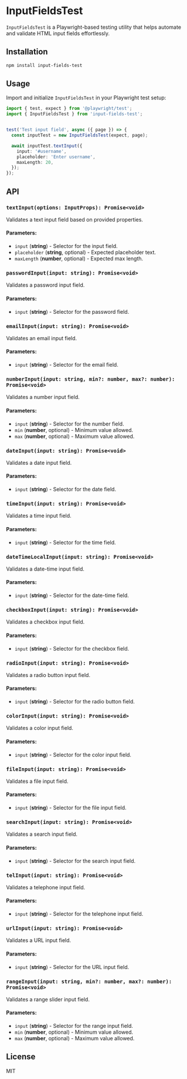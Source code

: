 # InputFieldsTest

`InputFieldsTest` is a Playwright-based testing utility that helps automate and validate HTML input fields effortlessly.

## Installation

```sh
npm install input-fields-test
```

## Usage

Import and initialize `InputFieldsTest` in your Playwright test setup:

```ts
import { test, expect } from '@playwright/test';
import { InputFieldsTest } from 'input-fields-test';


test('Test input field', async ({ page }) => {
  const inputTest = new InputFieldsTest(expect, page);

  await inputTest.textInput({
    input: '#username',
    placeholder: 'Enter username',
    maxLength: 20,
  });
});
```

## API

### `textInput(options: InputProps): Promise<void>`

Validates a text input field based on provided properties.

#### Parameters:
- `input` (**string**) - Selector for the input field.
- `placeholder` (**string**, optional) - Expected placeholder text.
- `maxLength` (**number**, optional) - Expected max length.

### `passwordInput(input: string): Promise<void>`

Validates a password input field.

#### Parameters:
- `input` (**string**) - Selector for the password field.

### `emailInput(input: string): Promise<void>`

Validates an email input field.

#### Parameters:
- `input` (**string**) - Selector for the email field.

### `numberInput(input: string, min?: number, max?: number): Promise<void>`

Validates a number input field.

#### Parameters:
- `input` (**string**) - Selector for the number field.
- `min` (**number**, optional) - Minimum value allowed.
- `max` (**number**, optional) - Maximum value allowed.

### `dateInput(input: string): Promise<void>`

Validates a date input field.

#### Parameters:
- `input` (**string**) - Selector for the date field.

### `timeInput(input: string): Promise<void>`

Validates a time input field.

#### Parameters:
- `input` (**string**) - Selector for the time field.

### `dateTimeLocalInput(input: string): Promise<void>`

Validates a date-time input field.

#### Parameters:
- `input` (**string**) - Selector for the date-time field.

### `checkboxInput(input: string): Promise<void>`

Validates a checkbox input field.

#### Parameters:
- `input` (**string**) - Selector for the checkbox field.

### `radioInput(input: string): Promise<void>`

Validates a radio button input field.

#### Parameters:
- `input` (**string**) - Selector for the radio button field.

### `colorInput(input: string): Promise<void>`

Validates a color input field.

#### Parameters:
- `input` (**string**) - Selector for the color input field.

### `fileInput(input: string): Promise<void>`

Validates a file input field.

#### Parameters:
- `input` (**string**) - Selector for the file input field.

### `searchInput(input: string): Promise<void>`

Validates a search input field.

#### Parameters:
- `input` (**string**) - Selector for the search input field.

### `telInput(input: string): Promise<void>`

Validates a telephone input field.

#### Parameters:
- `input` (**string**) - Selector for the telephone input field.

### `urlInput(input: string): Promise<void>`

Validates a URL input field.

#### Parameters:
- `input` (**string**) - Selector for the URL input field.

### `rangeInput(input: string, min?: number, max?: number): Promise<void>`

Validates a range slider input field.

#### Parameters:
- `input` (**string**) - Selector for the range input field.
- `min` (**number**, optional) - Minimum value allowed.
- `max` (**number**, optional) - Maximum value allowed.

## License
MIT


